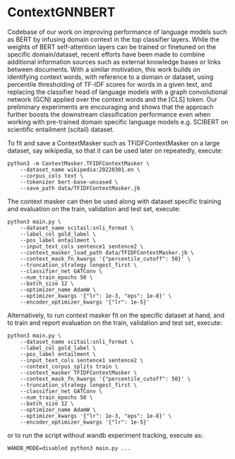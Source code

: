# ContextGNNBERT

Codebase of our work on improving performance of language models such as BERT by infusing domain context in the top classifier layers. While the weights of BERT self-attention layers can be trained or finetuned on the specific domain/dataset, recent efforts have been made to combine additional information sources such as external knowledge bases or links between documents. With a similar motivation, this work builds on identifying context words, with reference to a domain or dataset, using percentile thresholding of TF-IDF scores for words in a given text, and replacing the classifier head of language models with a graph convolutional network (GCN) applied over the context words and the \[CLS\] token. Our preliminary experiments are encouraging and shows that the approach further boosts the downstream classification performance even when working with pre-trained domain specific language models e.g. SCIBERT on scientific entailment (scitail) dataset.

To fit and save a ContextMasker such as TFIDFContextMasker on a large dataset, say wikipedia, so that it can be used later on repeatedly, execute:

```
python3 -m ContextMasker.TFIDFContextMasker \
    --dataset_name wikipedia:20220301.en \
    --corpus_cols text \
    --tokenizer bert-base-uncased \
    --save_path data/TFIDFContextMasker.jb
```

The context masker can then be used along with dataset specific training and evaluation on the train, validation and test set, execute:

```
python3 main.py \
    --dataset_name scitail:snli_format \
    --label_col gold_label \
    --pos_label entailment \
    --input_text_cols sentence1 sentence2 \
    --context_masker_load_path data/TFIDFContextMasker.jb \
    --context_mask_fn_kwargs '{"percentile_cutoff": 50}' \
    --truncation_strategy longest_first \
    --classifier_net GATConv \
    --num_train_epochs 50 \
    --batch_size 12 \
    --optimizer_name AdamW \
    --optimizer_kwargs '{"lr": 1e-3, "eps": 1e-8}' \
    --encoder_optimizer_kwargs '{"lr": 1e-5}'
```

Alternatively, to run context masker fit on the specific dataset at hand, and to train and report evaluation on the train, validation and test set, execute:

```
python3 main.py \
    --dataset_name scitail:snli_format \
    --label_col gold_label \
    --pos_label entailment \
    --input_text_cols sentence1 sentence2 \
    --context_corpus_splits train \
    --context_masker TFIDFContextMasker \
    --context_mask_fn_kwargs '{"percentile_cutoff": 50}' \
    --truncation_strategy longest_first \
    --classifier_net GATConv \
    --num_train_epochs 50 \
    --batch_size 12 \
    --optimizer_name AdamW \
    --optimizer_kwargs '{"lr": 1e-3, "eps": 1e-8}' \
    --encoder_optimizer_kwargs '{"lr": 1e-5}'
```

or to run the script without wandb experiment tracking, execute as:
```
WANDB_MODE=disabled python3 main.py ...
```
